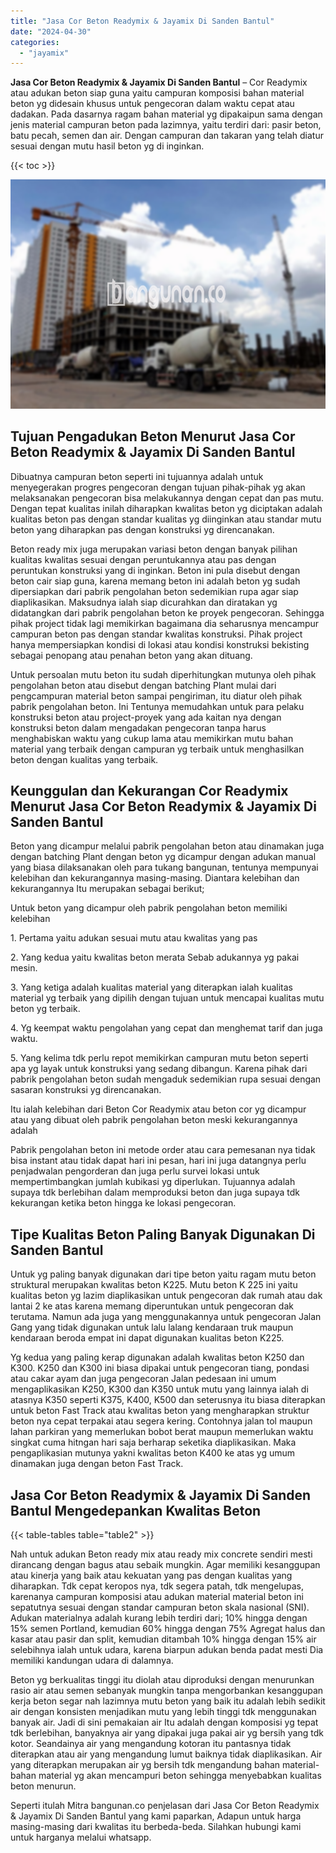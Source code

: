 ```yaml
---
title: "Jasa Cor Beton Readymix & Jayamix Di Sanden Bantul"
date: "2024-04-30"
categories: 
  - "jayamix"
---
```


**Jasa Cor Beton Readymix & Jayamix Di Sanden Bantul** – Cor Readymix atau adukan beton siap guna yaitu campuran komposisi bahan material beton yg didesain khusus untuk pengecoran dalam waktu cepat atau dadakan. Pada dasarnya ragam bahan material yg dipakaipun sama dengan jenis material campuran beton pada lazimnya, yaitu terdiri dari: pasir beton, batu pecah, semen dan air. Dengan campuran dan takaran yang telah diatur sesuai dengan mutu hasil beton yg di inginkan.

{{< toc >}}

![Jasa Cor Beton Readymix & Jayamix Di Sanden Bantul](/images/jasa-cor-readymix-29.png)

## Tujuan Pengadukan Beton Menurut Jasa Cor Beton Readymix & Jayamix Di Sanden Bantul

Dibuatnya campuran beton seperti ini tujuannya adalah untuk menyegerakan progres pengecoran dengan tujuan pihak-pihak yg akan melaksanakan pengecoran bisa melakukannya dengan cepat dan pas mutu. Dengan tepat kualitas inilah diharapkan kwalitas beton yg diciptakan adalah kualitas beton pas dengan standar kualitas yg diinginkan atau standar mutu beton yang diharapkan pas dengan konstruksi yg direncanakan.

Beton ready mix juga merupakan variasi beton dengan banyak pilihan kualitas kwalitas sesuai dengan peruntukannya atau pas dengan peruntukan konstruksi yang di inginkan. Beton ini pula disebut dengan beton cair siap guna, karena memang beton ini adalah beton yg sudah dipersiapkan dari pabrik pengolahan beton sedemikian rupa agar siap diaplikasikan. Maksudnya ialah siap dicurahkan dan diratakan yg didatangkan dari pabrik pengolahan beton ke proyek pengecoran. Sehingga pihak project tidak lagi memikirkan bagaimana dia seharusnya mencampur campuran beton pas dengan standar kwalitas konstruksi. Pihak project hanya mempersiapkan kondisi di lokasi atau kondisi konstruksi bekisting sebagai penopang atau penahan beton yang akan dituang.

Untuk persoalan mutu beton itu sudah diperhitungkan mutunya oleh pihak pengolahan beton atau disebut dengan batching Plant mulai dari pengcampuran material beton sampai pengiriman, itu diatur oleh pihak pabrik pengolahan beton. Ini Tentunya memudahkan untuk para pelaku konstruksi beton atau project-proyek yang ada kaitan nya dengan konstruksi beton dalam mengadakan pengecoran tanpa harus menghabiskan waktu yang cukup lama atau memikirkan mutu bahan material yang terbaik dengan campuran yg terbaik untuk menghasilkan beton dengan kualitas yang terbaik.

## Keunggulan dan Kekurangan Cor Readymix Menurut Jasa Cor Beton Readymix & Jayamix Di Sanden Bantul

Beton yang dicampur melalui pabrik pengolahan beton atau dinamakan juga dengan batching Plant dengan beton yg dicampur dengan adukan manual yang biasa dilaksanakan oleh para tukang bangunan, tentunya mempunyai kelebihan dan kekurangannya masing-masing. Diantara kelebihan dan kekurangannya Itu merupakan sebagai berikut;

Untuk beton yang dicampur oleh pabrik pengolahan beton memiliki kelebihan

1\. Pertama yaitu adukan sesuai mutu atau kwalitas yang pas

2\. Yang kedua yaitu kwalitas beton merata Sebab adukannya yg pakai mesin.

3\. Yang ketiga adalah kualitas material yang diterapkan ialah kualitas material yg terbaik yang dipilih dengan tujuan untuk mencapai kualitas mutu beton yg terbaik.

4\. Yg keempat waktu pengolahan yang cepat dan menghemat tarif dan juga waktu.

5\. Yang kelima tdk perlu repot memikirkan campuran mutu beton seperti apa yg layak untuk konstruksi yang sedang dibangun. Karena pihak dari pabrik pengolahan beton sudah mengaduk sedemikian rupa sesuai dengan sasaran konstruksi yg direncanakan.

Itu ialah kelebihan dari Beton Cor Readymix atau beton cor yg dicampur atau yang dibuat oleh pabrik pengolahan beton meski kekurangannya adalah

Pabrik pengolahan beton ini metode order atau cara pemesanan nya tidak bisa instant atau tidak dapat hari ini pesan, hari ini juga datangnya perlu penjadwalan pengorderan dan juga perlu survei lokasi untuk mempertimbangkan jumlah kubikasi yg diperlukan. Tujuannya adalah supaya tdk berlebihan dalam memproduksi beton dan juga supaya tdk kekurangan ketika beton hingga ke lokasi pengecoran.

## Tipe Kualitas Beton Paling Banyak Digunakan Di Sanden Bantul

Untuk yg paling banyak digunakan dari tipe beton yaitu ragam mutu beton struktural merupakan kwalitas beton K225. Mutu beton K 225 ini yaitu kualitas beton yg lazim diaplikasikan untuk pengecoran dak rumah atau dak lantai 2 ke atas karena memang diperuntukan untuk pengecoran dak terutama. Namun ada juga yang menggunakannya untuk pengecoran Jalan Gang yang tidak digunakan untuk lalu lalang kendaraan truk maupun kendaraan beroda empat ini dapat digunakan kualitas beton K225.

Yg kedua yang paling kerap digunakan adalah kwalitas beton K250 dan K300. K250 dan K300 ini biasa dipakai untuk pengecoran tiang, pondasi atau cakar ayam dan juga pengecoran Jalan pedesaan ini umum mengaplikasikan K250, K300 dan K350 untuk mutu yang lainnya ialah di atasnya K350 seperti K375, K400, K500 dan seterusnya itu biasa diterapkan untuk beton Fast Track atau kwalitas beton yang mengharapkan struktur beton nya cepat terpakai atau segera kering. Contohnya jalan tol maupun lahan parkiran yang memerlukan bobot berat maupun memerlukan waktu singkat cuma hitngan hari saja berharap seketika diaplikasikan. Maka pengaplikasian mutunya yakni kwalitas beton K400 ke atas yg umum dinamakan juga dengan beton Fast Track.

## Jasa Cor Beton Readymix & Jayamix Di Sanden Bantul Mengedepankan Kwalitas Beton

{{< table-tables table="table2" >}}

Nah untuk adukan Beton ready mix atau ready mix concrete sendiri mesti dirancang dengan bagus atau sebaik mungkin. Agar memiliki kesanggupan atau kinerja yang baik atau kekuatan yang pas dengan kualitas yang diharapkan. Tdk cepat keropos nya, tdk segera patah, tdk mengelupas, karenanya campuran komposisi atau adukan material material beton ini sepatutnya sesuai dengan standar campuran beton skala nasional (SNI). Adukan materialnya adalah kurang lebih terdiri dari; 10% hingga dengan 15% semen Portland, kemudian 60% hingga dengan 75% Agregat halus dan kasar atau pasir dan split, kemudian ditambah 10% hingga dengan 15% air selebihnya ialah untuk udara, karena biarpun adukan benda padat mesti Dia memiliki kandungan udara di dalamnya.

Beton yg berkualitas tinggi itu diolah atau diproduksi dengan menurunkan rasio air atau semen sebanyak mungkin tanpa mengorbankan kesanggupan kerja beton segar nah lazimnya mutu beton yang baik itu adalah lebih sedikit air dengan konsisten menjadikan mutu yang lebih tinggi tdk menggunakan banyak air. Jadi di sini pemakaian air Itu adalah dengan komposisi yg tepat tdk berlebihan, banyaknya air yang dipakai juga pakai air yg bersih yang tdk kotor. Seandainya air yang mengandung kotoran itu pantasnya tidak diterapkan atau air yang mengandung lumut baiknya tidak diaplikasikan. Air yang diterapkan merupakan air yg bersih tdk mengandung bahan material-bahan material yg akan mencampuri beton sehingga menyebabkan kualitas beton menurun.

Seperti itulah Mitra bangunan.co penjelasan dari Jasa Cor Beton Readymix & Jayamix Di Sanden Bantul yang kami paparkan, Adapun untuk harga masing-masing dari kwalitas itu berbeda-beda. Silahkan hubungi kami untuk harganya melalui whatsapp.
